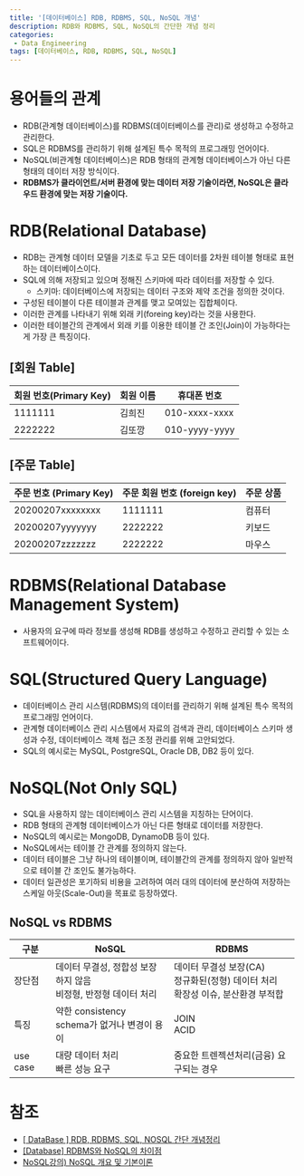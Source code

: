 ```yaml
---
title: '[데이터베이스] RDB, RDBMS, SQL, NoSQL 개념'
description: RDB와 RDBMS, SQL, NoSQL의 간단한 개념 정리
categories:
 - Data Engineering
tags: [데이터베이스, RDB, RDBMS, SQL, NoSQL]
---
```


# 용어들의 관계
- RDB(관계형 데이터베이스)를 RDBMS(데이터베이스를 관리)로 생성하고 수정하고 관리한다.
- SQL은 RDBMS를 관리하기 위해 설계된 특수 목적의 프로그래밍 언어이다.
- NoSQL(비관계형 데이터베이스)은 RDB 형태의 관계형 데이터베이스가 아닌 다른 형태의 데이터 저장 방식이다.
- **RDBMS가 클라이언트/서버 환경에 맞는 데이터 저장 기술이라면, NoSQL은 클라우드 환경에 맞는 저장 기술이다.**

# RDB(Relational Database)
- RDB는 관계형 데이터 모델을 기초로 두고 모든 데이터를 2차원 테이블 형태로 표현하는 데이터베이스이다.
- SQL에 의해 저장되고 있으며 정해진 스키마에 따라 데이터를 저장할 수 있다.
    - 스키마: 데이터베이스에 저장되는 데이터 구조와 제약 조건을 정의한 것이다.
- 구성된 테이블이 다른 테이블과 관계를 맺고 모여있는 집합체이다.
- 이러한 관계를 나타내기 위해 외래 키(foreing key)라는 것을 사용한다.
- 이러한 테이블간의 관계에서 외래 키를 이용한 테이블 간 조인(Join)이 가능하다는게 가장 큰 특징이다.

## [회원 Table]

회원 번호(Primary Key)|회원 이름	|휴대폰 번호
---|---|---
1111111|	김희진|	010-xxxx-xxxx
2222222|	김또깡|	010-yyyy-yyyy

## [주문 Table]

주문 번호 (Primary Key)	|주문 회원 번호 (foreign key)|	주문 상품
---|---|---
20200207xxxxxxxx|	1111111	|컴퓨터
20200207yyyyyyy	|2222222|	키보드
20200207zzzzzzz	|2222222|	마우스

# RDBMS(Relational Database Management System)
- 사용자의 요구에 따라 정보를 생성해 RDB를 생성하고 수정하고 관리할 수 있는 소프트웨어이다.

# SQL(Structured Query Language)
- 데이터베이스 관리 시스템(RDBMS)의 데이터를 관리하기 위해 설계된 특수 목적의 프로그래밍 언어이다.
- 관계형 데이터베이스 관리 시스템에서 자료의 검색과 관리, 데이터베이스 스키마 생성과 수정, 데이터베이스 객체 접근 조정 관리를 위해 고안되었다.
- SQL의 예시로는 MySQL, PostgreSQL, Oracle DB, DB2 등이 있다.

# NoSQL(Not Only SQL)
- SQL을 사용하지 않는 데이터베이스 관리 시스템을 지칭하는 단어이다.
- RDB 형태의 관계형 데이터베이스가 아닌 다른 형태로 데이터를 저장한다.
- NoSQL의 예시로는 MongoDB, DynamoDB 등이 있다.
- NoSQL에서는 테이블 간 관계를 정의하지 않는다.
- 데이터 테이블은 그냥 하나의 테이블이며, 테이블간의 관계를 정의하지 않아 일반적으로 테이블 간 조인도 불가능하다.
- 데이터 일관성은 포기하되 비용을 고려하여 여러 대의 데이터에 분산하여 저장하는 스케일 아웃(Scale-Out)을 목표로 등장하였다.

## NoSQL vs RDBMS

구분|	NoSQL|	RDBMS
---|---|---
장단점|	데이터 무결성, 정합성 보장하지 않음<br>비정형, 반정형 데이터 처리|데이터 무결성 보장(CA)<br>정규화된(정형) 데이터 처리<br>확장성 이슈, 분산환경 부적합
특징|	약한 consistency<br>schema가 없거나 변경이 용이	| JOIN<br>ACID
use case|	대량 데이터 처리<br>빠른 성능 요구|	중요한 트렌젝션처리(금융) 요구되는 경우

# 참조
- [[ DataBase ] RDB, RDBMS, SQL, NOSQL 간단 개념정리](https://im-designloper.tistory.com/67)
- [[Database] RDBMS와 NoSQL의 차이점](https://khj93.tistory.com/entry/Database-RDBMS%EC%99%80-NOSQL-%EC%B0%A8%EC%9D%B4%EC%A0%90)
- [NoSQL강의) NoSQL 개요 및 기본이론](https://blog.voidmainvoid.net/230)